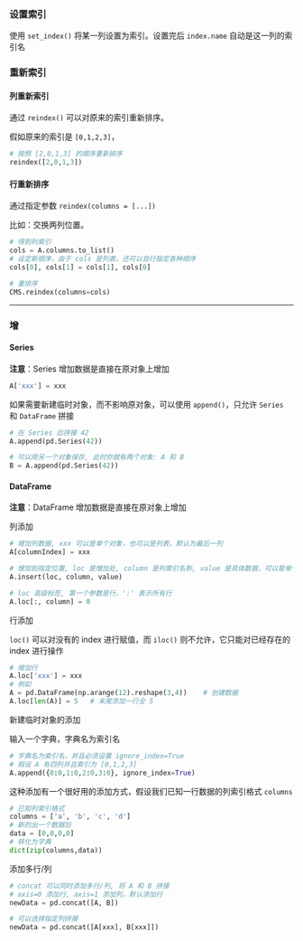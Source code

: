 ### 设置索引

使用 `set_index()` 将某一列设置为索引。设置完后 `index.name` 自动是这一列的索引名



### 重新索引

#### 列重新索引

通过 `reindex()` 可以对原来的索引重新排序。

假如原来的索引是 `[0,1,2,3]`，

```python
# 按照 [2,0,1,3] 的顺序重新排序
reindex([2,0,1,3])
```



#### 行重新排序

通过指定参数 `reindex(columns = [...])`

比如：交换两列位置。

```python
# 得到列索引
cols = A.columns.to_list()
# 设定新顺序，由于 cols 是列表，还可以自行指定各种顺序
cols[0], cols[1] = cols[1], cols[0]

# 重排序
CMS.reindex(columns=cols)
```



---

### 增

#### Series

**注意**：Series 增加数据是直接在原对象上增加

```python
A['xxx'] = xxx
```

如果需要新建临时对象，而不影响原对象，可以使用 `append()`，只允许 `Series` 和 `DataFrame` 拼接

```python
# 在 Series 后拼接 42
A.append(pd.Series(42))

# 可以用另一个对象保存, 此时你就有两个对象: A 和 B
B = A.append(pd.Series(42))
```



#### DataFrame

**注意**：DataFrame 增加数据是直接在原对象上增加

列添加

```python
# 增加列数据, xxx 可以是单个对象，也可以是列表。默认为最后一列
A[columnIndex] = xxx

# 增加到指定位置, loc 是增加处, column 是列索引名称, value 是具体数据，可以是单个对象也可以是列表
A.insert(loc, column, value)

# loc 高级标签, 第一个参数是行，':' 表示所有行
A.loc[:, column] = 0
```

行添加

`loc()` 可以对没有的 index 进行赋值，而 `iloc()` 则不允许，它只能对已经存在的 index 进行操作

```python
# 增加行
A.loc['xxx'] = xxx
# 例如
A = pd.DataFrame(np.arange(12).reshape(3,4))	# 创建数据
A.loc[len(A)] = 5 	# 末尾添加一行全 5
```



新建临时对象的添加

输入一个字典，字典名为索引名

```python
# 字典名为索引名，并且必须设置 ignore_index=True
# 假设 A 有四列并且索引为 [0,1,2,3]
A.append({0:0,1:0,2:0,3:0}, ignore_index=True)
```

这种添加有一个很好用的添加方式，假设我们已知一行数据的列索引格式 `columns`

```python
# 已知列索引格式
columns = ['a', 'b', 'c', 'd']
# 新的出一个数据后
data = [0,0,0,0]
# 转化为字典
dict(zip(columns,data))
```

添加多行/列

```python
# concat 可以同时添加多行/列, 将 A 和 B 拼接
# axis=0 添加行, axis=1 添加列，默认添加行
newData = pd.concat([A, B])

# 可以选择指定列拼接
newData = pd.concat([A[xxx], B[xxx]])
```

